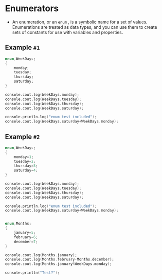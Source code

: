 # Enumerators

- An enumeration, or an `enum` , is a symbolic name for a set of values. Enumerations are treated as data types, and you can use them to create sets of constants for use with variables and properties.

## Example `#1`

```cpp
enum,WeekDays;
{
	monday;
	tuesday;
	thursday;
	saturday;
}

console.cout.log(WeekDays.monday);
console.cout.log(WeekDays.tuesday);
console.cout.log(WeekDays.thursday);
console.cout.log(WeekDays.saturday);

console.println.log("enum test included");
console.cout.log(WeekDays.saturday+WeekDays.monday);
```

## Example `#2`

```cpp
enum,WeekDays;
{
	monday=1;
	tuesday=2;
	thursday=3;
	saturday=4;
}

console.cout.log(WeekDays.monday);
console.cout.log(WeekDays.tuesday);
console.cout.log(WeekDays.thursday);
console.cout.log(WeekDays.saturday);

console.println.log("enum test included");
console.cout.log(WeekDays.saturday+WeekDays.monday);


enum,Months;
{
	january=5;
	february=6;
	december=7;
}

console.cout.log(Months.january);
console.cout.log(Months.february-Months.december);
console.cout.log(Months.january%WeekDays.monday);

console.println("Test?");
```
